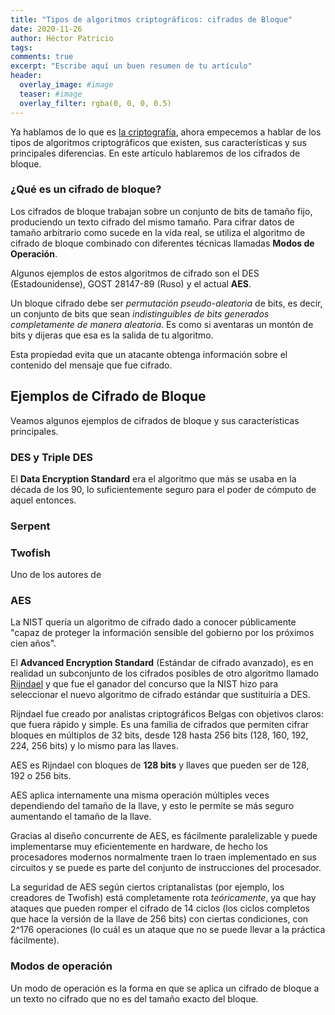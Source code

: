```yaml
---
title: "Tipos de algoritmos criptográficos: cifrados de Bloque"
date: 2020-11-26
author: Héctor Patricio
tags:
comments: true
excerpt: "Escribe aquí un buen resumen de tu artículo"
header:
  overlay_image: #image
  teaser: #image
  overlay_filter: rgba(0, 0, 0, 0.5)
---
```


Ya hablamos de lo que es [la criptografía](/2019/11/12/criptografia-basica-para-programadores-que-es-la-criptografia.html), ahora empecemos a hablar de los tipos de
algoritmos criptográficos que existen, sus características y sus principales diferencias. En este artículo hablaremos de los cifrados de bloque.

### ¿Qué es un cifrado de bloque?

Los cifrados de bloque trabajan sobre un conjunto de bits de tamaño fijo, produciendo un texto cifrado del mismo tamaño. Para cifrar datos de tamaño arbitrario como sucede en la vida real, se utiliza el algoritmo de cifrado de bloque combinado con diferentes técnicas llamadas **Modos de Operación**.

Algunos ejemplos de estos algoritmos de cifrado son el DES (Estadounidense), GOST 28147-89 (Ruso) y el actual **AES**.

Un bloque cifrado debe ser _permutación pseudo-aleatoria_ de bits, es decir, un conjunto de bits que sean _indistinguibles de bits generados completamente de manera aleatoria_. Es como si aventaras un montón de bits y dijeras que esa es la salida de tu algoritmo.

Esta propiedad evita que un atacante obtenga información sobre el contenido del mensaje que fue cifrado.

## Ejemplos de Cifrado de Bloque

Veamos algunos ejemplos de cifrados de bloque y sus características principales.

### DES y Triple DES

El **Data Encryption Standard** era el algoritmo que más se usaba en la década de los 90, lo suficientemente seguro para el poder de cómputo de aquel entonces.
### Serpent

### Twofish

Uno de los autores de

### AES

La NIST quería un algoritmo de cifrado dado a conocer públicamente "capaz de proteger la información sensible del gobierno por los próximos cien años".

El **Advanced Encryption Standard** (Estándar de cifrado avanzado), es en realidad un subconjunto de los cifrados posibles de otro algoritmo llamado [Rijndael](https://csrc.nist.gov/csrc/media/projects/cryptographic-standards-and-guidelines/documents/aes-development/rijndael-ammended.pdf) y que fue el ganador del concurso que la NIST hizo para seleccionar el nuevo algoritmo de cifrado estándar que sustituiría a DES.

Rijndael fue creado por analistas criptográficos Belgas con objetivos claros: que fuera rápido y simple. Es una familia de cifrados que permiten cifrar bloques en múltiplos de 32 bits, desde 128 hasta 256 bits (128, 160, 192, 224, 256 bits) y lo mismo para las llaves.

AES es Rijndael con bloques de **128 bits** y llaves que pueden ser de 128, 192 o 256 bits.

AES aplica internamente una misma operación múltiples veces dependiendo del tamaño de la llave, y esto le permite se más seguro aumentando el tamaño de la llave.

Gracias al diseño concurrente de AES, es fácilmente paralelizable y puede implementarse muy eficientemente en hardware, de hecho los procesadores modernos normalmente traen lo traen implementado en sus circuitos y se puede es parte del conjunto de instrucciones del procesador.


La seguridad de AES según ciertos criptanalistas (por ejemplo, los creadores de Twofish) está completamente rota _teóricamente_, ya que hay ataques que pueden romper el cifrado de 14 ciclos (los ciclos completos que hace la versión de la llave de 256 bits) con ciertas condiciones, con 2^176 operaciones (lo cuál es un ataque que no se puede llevar a la práctica fácilmente).

### Modos de operación

Un modo de operación es la forma en que se aplica un cifrado de bloque a un texto no cifrado que no es del tamaño exacto del bloque.
